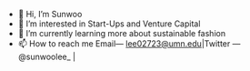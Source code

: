 - 👋 Hi, I’m Sunwoo
- 👀 I’m interested in Start-Ups and Venture Capital
- 🌱 I’m currently learning more about sustainable fashion
- 📫 How to reach me Email— lee02723@umn.edu|Twitter — @sunwoolee_ |

<!---
lee02723/lee02723 is a ✨ special ✨ repository because its `README.md` (this file) appears on your GitHub profile.
You can click the Preview link to take a look at your changes.
--->
